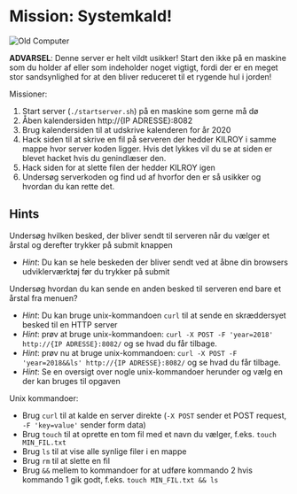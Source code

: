 # Mission: Systemkald!

![Old Computer](https://upload.wikimedia.org/wikipedia/commons/9/9e/CoCo3system.jpg)

**ADVARSEL**: Denne server er helt vildt usikker! Start den ikke på en maskine som du holder af eller som indeholder noget vigtigt, fordi der er en meget stor sandsynlighed for at den bliver reduceret til et rygende hul i jorden!

Missioner:
1. Start server (`./startserver.sh`) på en maskine som gerne må dø
1. Åben kalendersiden http://{IP ADRESSE}:8082
1. Brug kalendersiden til at udskrive kalenderen for år 2020
1. Hack siden til at skrive en fil på serveren der hedder KILROY i samme mappe hvor server koden ligger. Hvis det lykkes vil du se at siden er blevet hacket hvis du genindlæser den.
1. Hack siden for at slette filen der hedder KILROY igen
1. Undersøg serverkoden og find ud af hvorfor den er så usikker og hvordan du kan rette det.

## Hints

Undersøg hvilken besked, der bliver sendt til serveren når du vælger et årstal og derefter trykker på submit knappen

- *Hint*: Du kan se hele beskeden der bliver sendt ved at åbne din browsers udviklerværktøj før du trykker på submit

Undersøg hvordan du kan sende en anden besked til serveren end bare et årstal fra menuen?

- *Hint*: Du kan bruge unix-kommandoen `curl` til at sende en skræddersyet besked til en HTTP server
- *Hint*: prøv at bruge unix-kommandoen: `curl -X POST -F 'year=2018' http://{IP ADRESSE}:8082/` og se hvad du får tilbage.
- *Hint*: prøv nu at bruge unix-kommandoen: `curl -X POST -F 'year=2018&&ls' http://{IP ADRESSE}:8082/` og se hvad du får tilbage.
- *Hint*: Se en oversigt over nogle unix-kommandoer herunder og vælg en der kan bruges til opgaven

Unix kommandoer:

- Brug `curl` til at kalde en server direkte (`-X POST` sender et POST request, `-F 'key=value'` sender form data)
- Brug `touch` til at oprette en tom fil med et navn du vælger, f.eks. `touch MIN_FIL.txt`
- Brug `ls` til at vise alle synlige filer i en mappe
- Brug `rm` til at slette en fil
- Brug `&&` mellem to kommandoer for at udføre kommando 2 hvis kommando 1 gik godt, f.eks. `touch MIN_FIL.txt && ls`
